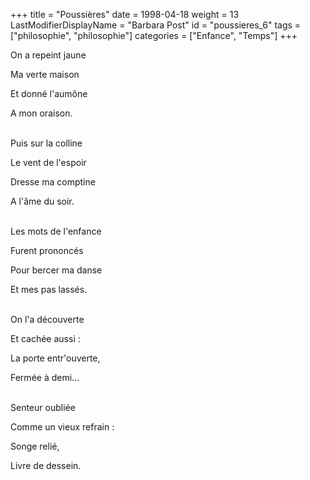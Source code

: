 +++
title = "Poussières"
date = 1998-04-18
weight = 13
LastModifierDisplayName = "Barbara Post"
id = "poussieres_6"
tags = ["philosophie", "philosophie"]
categories = ["Enfance", "Temps"]
+++

On a repeint jaune

Ma verte maison

Et donné l'aumône

A mon oraison.

 \
Puis sur la colline

Le vent de l'espoir

Dresse ma comptine

A l'âme du soir.

 \
Les mots de l'enfance

Furent prononcés

Pour bercer ma danse

Et mes pas lassés.

 \
On l'a découverte

Et cachée aussi :

La porte entr'ouverte,

Fermée à demi...

 \
Senteur oubliée

Comme un vieux refrain :

Songe relié,

Livre de dessein.
